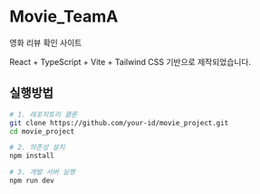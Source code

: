 # Movie_TeamA

영화 리뷰 확인 사이트

React + TypeScript + Vite + Tailwind CSS 기반으로 제작되었습니다.

## 실행방법

```bash
# 1. 레포지토리 클론
git clone https://github.com/your-id/movie_project.git
cd movie_project

# 2. 의존성 설치
npm install

# 3. 개발 서버 실행
npm run dev
```
